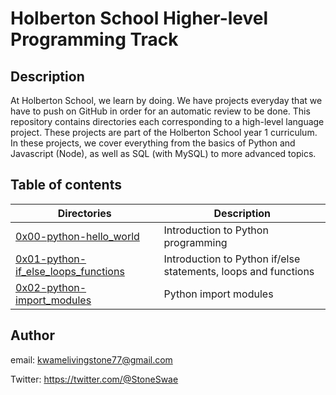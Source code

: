 # Holberton School Higher-level Programming Track

## Description
At Holberton School, we learn by doing. We have projects everyday that we have to push on GitHub in order for an automatic review to be done.
This repository contains directories each corresponding to a high-level language project.
These projects are part of the Holberton School year 1 curriculum.
In these projects, we cover everything from the basics of Python and Javascript (Node), as well as SQL (with MySQL) to more advanced topics.

## Table of contents
Directories | Description
----------- | -----------
[0x00-python-hello_world](./0x00-python-hello_world) | Introduction to Python programming
[0x01-python-if_else_loops_functions](./0x01-python-if_else_loops_functions) | Introduction to Python if/else statements, loops and functions
[0x02-python-import_modules](./0x02-python-import_modules) | Python import modules

## Author

email: kwamelivingstone77@gmail.com

Twitter: https://twitter.com/@StoneSwae
















